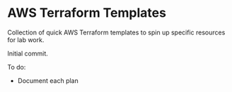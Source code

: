 # AWS Terraform Templates

Collection of quick AWS Terraform templates to spin up specific resources for lab work. 

Initial commit.

To do:
- Document each plan

